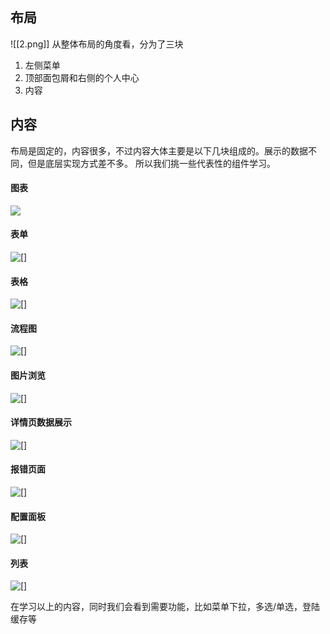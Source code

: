 ## 布局

![[2.png]]
从整体布局的角度看，分为了三块

1.  左侧菜单
2.  顶部面包屑和右侧的个人中心
3.  内容

## 内容

布局是固定的，内容很多，不过内容大体主要是以下几块组成的。展示的数据不同，但是底层实现方式差不多。
所以我们挑一些代表性的组件学习。

#### 图表

![](./assets/3.png)

#### 表单

![[]](./assets/4.png)

#### 表格

![[]](./assets/5.png)

#### 流程图

![[]](./assets/6.png)

#### 图片浏览

![[]](./assets/7.png)

#### 详情页数据展示

![[]](./assets/8.png)

#### 报错页面

![[]](./assets/9.png)

#### 配置面板

![[]](./assets/10.png)

#### 列表

![[]](./assets/11.png)

在学习以上的内容，同时我们会看到需要功能，比如菜单下拉，多选/单选，登陆缓存等
